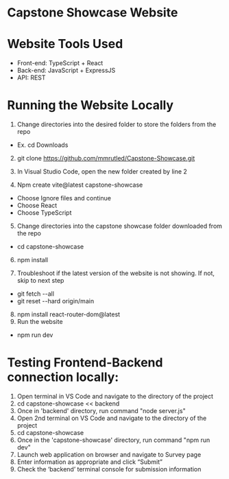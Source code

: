 # Capstone Showcase Website

# Website Tools Used
- Front-end: TypeScript + React
- Back-end: JavaScript + ExpressJS
- API: REST

# Running the Website Locally
1. Change directories into the desired folder to store the folders from the repo
- Ex. cd Downloads

2. git clone https://github.com/mmrutled/Capstone-Showcase.git
3. In Visual Studio Code, open the new folder created by line 2

4. Npm create vite@latest capstone-showcase
- Choose Ignore files and continue
- Choose React
- Choose TypeScript

5. Change directories into the capstone showcase folder downloaded from the repo
- cd capstone-showcase

6. npm install

7. Troubleshoot if the latest version of the website is not showing. If not, skip to next step
- git fetch --all
- git reset --hard origin/main

8. npm install react-router-dom@latest
9. Run the website
- npm run dev

# Testing Frontend-Backend connection locally:

1. Open terminal in VS Code and navigate to the directory of the project
2. cd capstone-showcase << backend
3. Once in 'backend' directory, run command "node server.js"
4. Open 2nd terminal on VS Code and navigate to the directory of the project
5. cd capstone-showcase
6. Once in the 'capstone-showcase' directory, run command "npm run dev"
7. Launch web application on browser and navigate to Survey page
8. Enter information as appropriate and click “Submit”
9. Check the ‘backend’ terminal console for submission information
